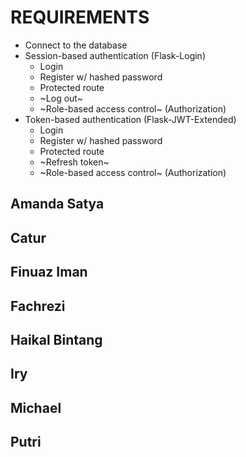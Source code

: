 # REQUIREMENTS

- Connect to the database
- Session-based authentication (Flask-Login)
  - Login
  - Register w/ hashed password
  - Protected route
  - ~Log out~
  - ~Role-based access control~ (Authorization)
- Token-based authentication (Flask-JWT-Extended)
  - Login
  - Register w/ hashed password
  - Protected route
  - ~Refresh token~
  - ~Role-based access control~ (Authorization)

## Amanda Satya

## Catur

## Finuaz Iman

## Fachrezi

## Haikal Bintang

## Iry

## Michael

## Putri
